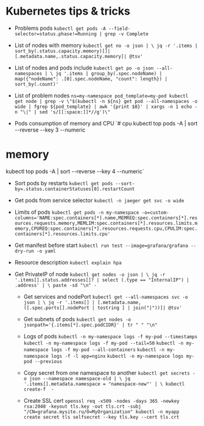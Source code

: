 # Kubernetes tips & tricks

- Problems pods
`kubectl get pods -A --field-selector=status.phase!=Running | grep -v Complete`

- List of nodes with memory
`kubectl get no -o json | \
  jq -r '.items | sort_by(.status.capacity.memory)[]|[.metadata.name,.status.capacity.memory]| @tsv'`

- List of nodes and pods include
`kubectl get po -o json --all-namespaces | \
  jq '.items | group_by(.spec.nodeName) | map({"nodeName": .[0].spec.nodeName, "count": length}) | sort_by(.count)'`

- List of problem nodes
`ns=my-namespace
pod_template=my-pod
kubectl get node | grep -v \"$(kubectl -n ${ns} get pod --all-namespaces -o wide | fgrep ${pod_template} | awk '{print $8}' | xargs -n 1 echo -n "\|" | sed 's/[[:space:]]*//g')\"`

- Pods consumption of memory and CPU
`# cpu
kubectl top pods -A | sort --reverse --key 3 --numeric
# memory
kubectl top pods -A | sort --reverse --key 4 --numeric`

- Sort pods by restarts
`kubectl get pods --sort-by=.status.containerStatuses[0].restartCount`

- Get pods from service selector
`kubectl -n jaeger get svc -o wide`

- Limits of pods
`kubectl get pods -n my-namespace -o=custom-columns='NAME:spec.containers[*].name,MEMREQ:spec.containers[*].resources.requests.memory,MEMLIM:spec.containers[*].resources.limits.memory,CPUREQ:spec.containers[*].resources.requests.cpu,CPULIM:spec.containers[*].resources.limits.cpu'`

- Get manifest before start
`kubectl run test --image=grafana/grafana --dry-run -o yaml`

- Resource description
`kubectl explain hpa`

- Get PrivateIP of node
`kubectl get nodes -o json | \
  jq -r '.items[].status.addresses[]? | select (.type == "InternalIP") | .address' | \
  paste -sd "\n" -`

  - Get services and nodePort
  `kubectl get --all-namespaces svc -o json | \
  jq -r '.items[] | [.metadata.name,([.spec.ports[].nodePort | tostring ] | join("|"))]| @tsv'`

  - Get subnets of pods
  `kubectl get nodes -o jsonpath='{.items[*].spec.podCIDR}' | tr " " "\n"`

  - Logs of pods
  `kubectl -n my-namespace logs -f my-pod --timestamps`
  `kubectl -n my-namespace logs -f my-pod --tail=50`
  `kubectl -n my-namespace logs -f my-pod --all-containers`
  `kubectl -n my-namespace logs -f -l app=nginx`
  `kubectl -n my-namespace logs my-pod --previous`

  - Copy secret from one namespace to another
  `kubectl get secrets -o json --namespace namespace-old | \
  jq '.items[].metadata.namespace = "namespace-new"' | \
  kubectl create-f  -`

  - Create SSL cert
  `openssl req -x509 -nodes -days 365 -newkey rsa:2048 -keyout tls.key -out tls.crt -subj "/CN=grafana.mysite.ru/O=MyOrganization"
kubectl -n myapp create secret tls selfsecret --key tls.key --cert tls.crt`
